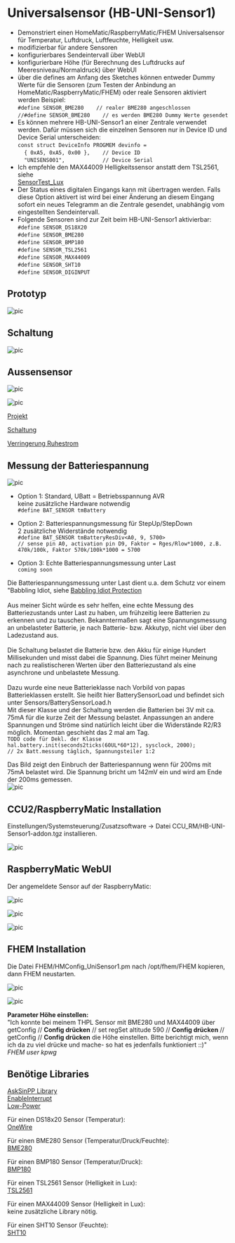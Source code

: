 # Universalsensor (HB-UNI-Sensor1)

- Demonstriert einen HomeMatic/RaspberryMatic/FHEM Universalsensor für Temperatur, Luftdruck, Luftfeuchte, Helligkeit usw.
- modifizierbar für andere Sensoren
- konfigurierbares Sendeintervall über WebUI
- konfigurierbare Höhe (für Berechnung des Luftdrucks auf Meeresniveau/Normaldruck) über WebUI
- über die defines am Anfang des Sketches können entweder Dummy Werte für die Sensoren (zum Testen der Anbindung an HomeMatic/RaspberryMatic/FHEM) oder reale Sensoren aktiviert werden
Beispiel:<br>
`#define SENSOR_BME280    // realer BME280 angeschlossen`<br>
`//#define SENSOR_BME280    // es werden BME280 Dummy Werte gesendet`
- Es können mehrere HB-UNI-Sensor1 an einer Zentrale verwendet werden. Dafür müssen sich die einzelnen Sensoren nur in Device ID und Device Serial unterscheiden:<br>
`const struct DeviceInfo PROGMEM devinfo = `<br>
`  { 0xA5, 0xA5, 0x00 },    // Device ID`<br>
`  "UNISENS001",            // Device Serial`<br>
- Ich empfehle den MAX44009 Helligkeitssensor anstatt dem TSL2561, siehe<br>
[SensorTest_Lux](https://github.com/TomMajor/AskSinPP_Examples/tree/master/Info/SensorTest_Lux)
- Der Status eines digitalen Eingangs kann mit übertragen werden. Falls diese Option aktivert ist wird bei einer Änderung an diesem Eingang sofort ein neues Telegramm an die Zentrale gesendet, unabhängig vom eingestellten Sendeintervall.
- Folgende Sensoren sind zur Zeit beim HB-UNI-Sensor1 aktivierbar:<br>
`#define SENSOR_DS18X20`<br>
`#define SENSOR_BME280`<br>
`#define SENSOR_BMP180`<br>
`#define SENSOR_TSL2561`<br>
`#define SENSOR_MAX44009`<br>
`#define SENSOR_SHT10`<br>
`#define SENSOR_DIGINPUT`<br>


## Prototyp

![pic](Images/Prototyp_HB-UNI-Sensor1.jpg)


## Schaltung

![pic](Images/Schaltung.png)


## Aussensensor

![pic](Images/HB-UNI-Sensor1_HW1.jpg)

![pic](Images/HB-UNI-Sensor1_HW2.jpg)

[Projekt](https://github.com/TomMajor/AskSinPP_Examples/tree/master/PCB/Sensor_PLHT)

[Schaltung](https://github.com/TomMajor/AskSinPP_Examples/tree/master/PCB/Sensor_PLHT/Files/SensorPLHT_v201.pdf)

[Verringerung Ruhestrom](https://github.com/TomMajor/AskSinPP_Examples/tree/master/Info/Ruhestrom)


## Messung der Batteriespannung

![pic](Images/Batteriemessung.png)

- Option 1: Standard, UBatt = Betriebsspannung AVR<br>
keine zusätzliche Hardware notwendig<br>
`#define BAT_SENSOR tmBattery`<br>

- Option 2: Batteriespannungsmessung für StepUp/StepDown<br>
2 zusätzliche Widerstände notwendig<br>
`#define BAT_SENSOR tmBatteryResDiv<A0, 9, 5700>`<br>
`// sense pin A0, activation pin D9, Faktor = Rges/Rlow*1000, z.B. 470k/100k, Faktor 570k/100k*1000 = 5700`

- Option 3: Echte Batteriespannungsmessung unter Last<br>
`coming soon`<br>

Die Batteriespannungsmessung unter Last dient u.a. dem Schutz vor einem "Babbling Idiot, siehe
[Babbling Idiot Protection](https://github.com/TomMajor/AskSinPP_Examples/tree/master/Info/Babbling%20Idiot%20Protection)
<br><br>
Aus meiner Sicht würde es sehr helfen, eine echte Messung des Batteriezustands unter Last zu haben, um frühzeitig leere Batterien zu erkennen und zu tauschen. Bekanntermaßen sagt eine Spannungsmessung an unbelasteter Batterie, je nach Batterie- bzw. Akkutyp, nicht viel über den Ladezustand aus.
<br><br>
Die Schaltung belastet die Batterie bzw. den Akku für einige Hundert Millisekunden und misst dabei die Spannung.
Dies führt meiner Meinung nach zu realistischeren Werten über den Batteriezustand als eine asynchrone und unbelastete Messung.
<br><br>
Dazu wurde eine neue Batterieklasse nach Vorbild von papas Batterieklassen erstellt. Sie heißt hier BatterySensorLoad und befindet sich unter Sensors/BatterySensorLoad.h <br>
Mit dieser Klasse und der Schaltung werden die Batterien bei 3V mit ca. 75mA für die kurze Zeit der Messung belastet. Anpassungen an andere Spannungen und Ströme sind natürlich leicht über die Widerstände R2/R3 möglich. Momentan geschieht das 2 mal am Tag.<br>
`TODO code für Dekl. der Klasse`<br>
`hal.battery.init(seconds2ticks(60UL*60*12), sysclock, 2000);`<br>
`// 2x Batt.messung täglich, Spannungsteiler 1:2`<br>

Das Bild zeigt den Einbruch der Batteriespannung wenn für 200ms mit 75mA belastet wird. Die Spannung bricht um 142mV ein und wird am Ende der 200ms gemessen.
<br>
![pic](Images/BatterySensorLoad.png)


## CCU2/RaspberryMatic Installation

Einstellungen/Systemsteuerung/Zusatzsoftware -> Datei CCU_RM/HB-UNI-Sensor1-addon.tgz installieren.

![pic](Images/HB-UNI-Sensor1_Install.png)


## RaspberryMatic WebUI

Der angemeldete Sensor auf der RaspberryMatic:

![pic](Images/HB-UNI-Sensor1_WebUI.png)

![pic](Images/HB-UNI-Sensor1_Parameter.png)

![pic](Images/HB-UNI-Sensor1_DigitalerEingang.png)


## FHEM Installation

Die Datei FHEM/HMConfig_UniSensor1.pm nach /opt/fhem/FHEM kopieren, dann FHEM neustarten.

![pic](Images/fhem1.png)

![pic](Images/fhem2.png)

**Parameter Höhe einstellen:**<br>
"Ich konnte bei meinem THPL Sensor mit BME280 und MAX44009 über getConfig // **Config drücken** // set regSet altitude 590 // **Config drücken** // getConfig // **Config drücken** die Höhe einstellen. Bitte berichtigt mich, wenn ich da zu viel drücke und mache- so hat es jedenfalls funktioniert ::)"<br>
_FHEM user kpwg_


## Benötige Libraries

[AskSinPP Library](https://github.com/pa-pa/AskSinPP)</br>
[EnableInterrupt](https://github.com/GreyGnome/EnableInterrupt)</br>
[Low-Power](https://github.com/rocketscream/Low-Power)

Für einen DS18x20 Sensor (Temperatur):</br>
[OneWire](https://github.com/PaulStoffregen/OneWire)

Für einen BME280 Sensor (Temperatur/Druck/Feuchte):</br>
[BME280](https://github.com/finitespace/BME280)

Für einen BMP180 Sensor (Temperatur/Druck):</br>
[BMP180](https://github.com/enjoyneering/BMP180)

Für einen TSL2561 Sensor (Helligkeit in Lux):</br>
[TSL2561](https://github.com/adafruit/TSL2561-Arduino-Library)

Für einen MAX44009 Sensor (Helligkeit in Lux):</br>
keine zusätzliche Library nötig.

Für einen SHT10 Sensor (Feuchte):</br>
[SHT10](https://github.com/spease/Sensirion)
